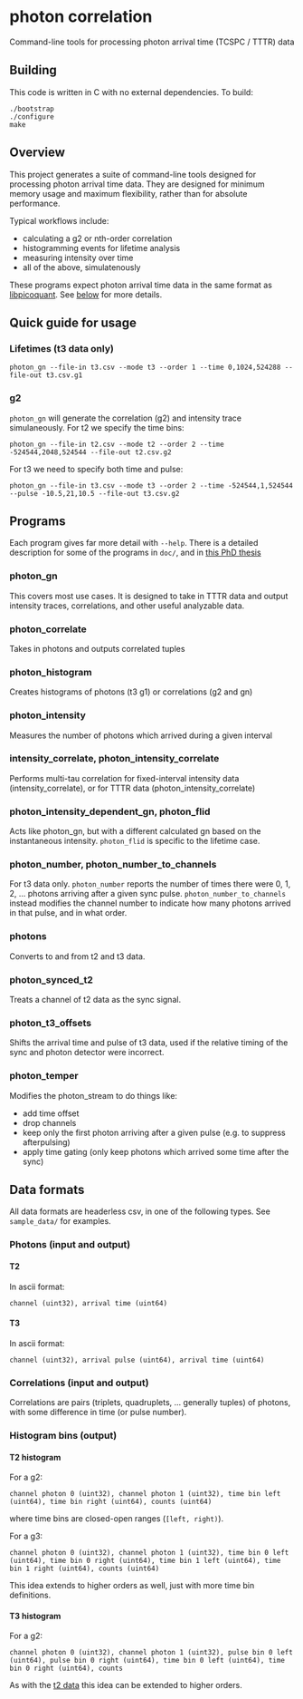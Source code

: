 # photon correlation
Command-line tools for processing photon arrival time (TCSPC / TTTR) data

## Building
This code is written in C with no external dependencies. To build:
```
./bootstrap
./configure
make
```

## Overview
This project generates a suite of command-line tools designed for processing photon arrival time data. 
They are designed for minimum memory usage and maximum flexibility, rather than for absolute performance.

Typical workflows include:
* calculating a g2 or nth-order correlation
* histogramming events for lifetime analysis
* measuring intensity over time
* all of the above, simulatenously

These programs expect photon arrival time data in the same format as [libpicoquant](https://github.com/tsbischof/libpicoquant). 
See [below](#data-formats) for more details.

## Quick guide for usage
### Lifetimes (t3 data only)
```
photon_gn --file-in t3.csv --mode t3 --order 1 --time 0,1024,524288 --file-out t3.csv.g1
```

### g2
`photon_gn` will generate the correlation (g2) and intensity trace simulaneously.
For t2 we specify the time bins:
```
photon_gn --file-in t2.csv --mode t2 --order 2 --time -524544,2048,524544 --file-out t2.csv.g2
```
For t3 we need to specify both time and pulse:
```
photon_gn --file-in t3.csv --mode t3 --order 2 --time -524544,1,524544 --pulse -10.5,21,10.5 --file-out t3.csv.g2
```

## Programs
Each program gives far more detail with `--help`.
There is a detailed description for some of the programs in `doc/`, and in [this PhD thesis](https://dspace.mit.edu/handle/1721.1/101453)

### photon_gn
This covers most use cases.
It is designed to take in TTTR data and output intensity traces, correlations, and other useful analyzable data.

### photon_correlate
Takes in photons and outputs correlated tuples

### photon_histogram
Creates histograms of photons (t3 g1) or correlations (g2 and gn)

### photon_intensity
Measures the number of photons which arrived during a given interval

### intensity_correlate, photon_intensity_correlate
Performs multi-tau correlation for fixed-interval intensity data (intensity_correlate), or for TTTR data (photon_intensity_correlate)

### photon_intensity_dependent_gn, photon_flid
Acts like photon_gn, but with a different calculated gn based on the instantaneous intensity.
`photon_flid` is specific to the lifetime case.

### photon_number, photon_number_to_channels
For t3 data only.
`photon_number` reports the number of times there were 0, 1, 2, ... photons arriving after a given sync pulse. 
`photon_number_to_channels` instead modifies the channel number to indicate how many photons arrived in that pulse, and in what order.

### photons
Converts to and from t2 and t3 data. 

### photon_synced_t2
Treats a channel of t2 data as the sync signal.

### photon_t3_offsets
Shifts the arrival time and pulse of t3 data, used if the relative timing of the sync and photon detector were incorrect.

### photon_temper
Modifies the photon_stream to do things like:
* add time offset
* drop channels
* keep only the first photon arriving after a given pulse (e.g. to suppress afterpulsing)
* apply time gating (only keep photons which arrived some time after the sync)

## Data formats
All data formats are headerless csv, in one of the following types.
See `sample_data/` for examples.

### Photons (input and output)
#### T2
In ascii format:
```
channel (uint32), arrival time (uint64)
```

#### T3
In ascii format: 
```
channel (uint32), arrival pulse (uint64), arrival time (uint64)
```

### Correlations (input and output)
Correlations are pairs (triplets, quadruplets, ... generally tuples) of photons, with some difference in time (or pulse number). 

### Histogram bins (output)
#### T2 histogram
For a g2:
```
channel photon 0 (uint32), channel photon 1 (uint32), time bin left (uint64), time bin right (uint64), counts (uint64)
```
where time bins are closed-open ranges (`[left, right)`).

For a g3: 
```
channel photon 0 (uint32), channel photon 1 (uint32), time bin 0 left (uint64), time bin 0 right (uint64), time bin 1 left (uint64), time bin 1 right (uint64), counts (uint64)
```
This idea extends to higher orders as well, just with more time bin definitions.

#### T3 histogram
For a g2:
```
channel photon 0 (uint32), channel photon 1 (uint32), pulse bin 0 left (uint64), pulse bin 0 right (uint64), time bin 0 left (uint64), time bin 0 right (uint64), counts
```
As with the [t2 data](#t2-histogram) this idea can be extended to higher orders.
